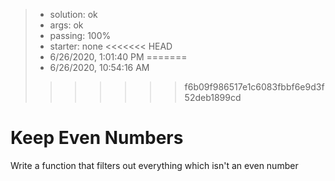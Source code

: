 <!-- BEGIN REPORT -->
> - solution: ok 
> - args: ok 
> - passing: 100% 
> - starter: none 
<<<<<<< HEAD
> - 6/26/2020, 1:01:40 PM
=======
> - 6/26/2020, 10:54:16 AM
>>>>>>> f6b09f986517e1c6083fbbf6e9d3f52deb1899cd
<!-- END REPORT -->

# Keep Even Numbers

Write a function that filters out everything which isn't an even number

